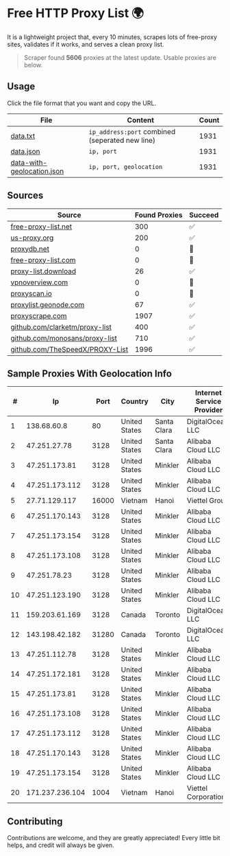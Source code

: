
# Free HTTP Proxy List 🌍

It is a lightweight project that, every 10 minutes, scrapes lots of free-proxy sites, validates if it works, and serves a clean proxy list.


> Scraper found **5606** proxies at the latest update. Usable proxies are below.

## Usage

Click the file format that you want and copy the URL.


|File|Content|Count|
|----|-------|-----|
|[data.txt](https://raw.githubusercontent.com/themiralay/Proxy-List-World/master/data.txt)|`ip_address:port` combined (seperated new line)|1931|
|[data.json](https://raw.githubusercontent.com/themiralay/Proxy-List-World/master/data.json)|`ip, port`|1931|
|[data-with-geolocation.json](https://raw.githubusercontent.com/themiralay/Proxy-List-World/master/data-with-geolocation.json)|`ip, port, geolocation`|1931|

## Sources

|Source|Found Proxies|Succeed|
|------|-------------|-------|
|[free-proxy-list.net](https://free-proxy-list.net)|300|✅|
|[us-proxy.org](https://www.us-proxy.org)|200|✅|
|[proxydb.net](http://proxydb.net)|0|🚫|
|[free-proxy-list.com](https://free-proxy-list.com/?page=&port=&type%5B%5D=http&type%5B%5D=https&up_time=0&search=Search)|0|🚫|
|[proxy-list.download](https://www.proxy-list.download/HTTP)|26|✅|
|[vpnoverview.com](https://vpnoverview.com/privacy/anonymous-browsing/free-proxy-servers)|0|🚫|
|[proxyscan.io](https://www.proxyscan.io)|0|🚫|
|[proxylist.geonode.com](https://proxylist.geonode.com/api/proxy-list?limit=300&page=1&sort_by=lastChecked&sort_type=desc&protocols=http,https)|67|✅|
|[proxyscrape.com](https://api.proxyscrape.com/v2/?request=displayproxies&protocol=http&timeout=10000&country=all&ssl=all&anonymity=all)|1907|✅|
|[github.com/clarketm/proxy-list](https://raw.githubusercontent.com/clarketm/proxy-list/master/proxy-list-raw.txt)|400|✅|
|[github.com/monosans/proxy-list](https://raw.githubusercontent.com/monosans/proxy-list/main/proxies/http.txt)|710|✅|
|[github.com/TheSpeedX/PROXY-List](https://raw.githubusercontent.com/TheSpeedX/PROXY-List/master/http.txt)|1996|✅|


## Sample Proxies With Geolocation Info

|#|Ip|Port|Country|City|Internet Service Provider|
|-|--|----|-------|----|-------------------------|
|1|138.68.60.8|80|United States|Santa Clara|DigitalOcean, LLC|
|2|47.251.27.78|3128|United States|Santa Clara|Alibaba Cloud LLC|
|3|47.251.173.81|3128|United States|Minkler|Alibaba Cloud LLC|
|4|47.251.173.112|3128|United States|Minkler|Alibaba Cloud LLC|
|5|27.71.129.117|16000|Vietnam|Hanoi|Viettel Group|
|6|47.251.170.143|3128|United States|Minkler|Alibaba Cloud LLC|
|7|47.251.173.154|3128|United States|Minkler|Alibaba Cloud LLC|
|8|47.251.173.108|3128|United States|Minkler|Alibaba Cloud LLC|
|9|47.251.78.23|3128|United States|Minkler|Alibaba Cloud LLC|
|10|47.251.123.190|3128|United States|Minkler|Alibaba Cloud LLC|
|11|159.203.61.169|3128|Canada|Toronto|DigitalOcean, LLC|
|12|143.198.42.182|31280|Canada|Toronto|DigitalOcean, LLC|
|13|47.251.112.78|3128|United States|Minkler|Alibaba Cloud LLC|
|14|47.251.172.181|3128|United States|Minkler|Alibaba Cloud LLC|
|15|47.251.173.81|3128|United States|Minkler|Alibaba Cloud LLC|
|16|47.251.173.108|3128|United States|Minkler|Alibaba Cloud LLC|
|17|47.251.173.112|3128|United States|Minkler|Alibaba Cloud LLC|
|18|47.251.170.143|3128|United States|Minkler|Alibaba Cloud LLC|
|19|47.251.173.154|3128|United States|Minkler|Alibaba Cloud LLC|
|20|171.237.236.104|1004|Vietnam|Hanoi|Viettel Corporation|



## Contributing

Contributions are welcome, and they are greatly appreciated! Every
little bit helps, and credit will always be given.

